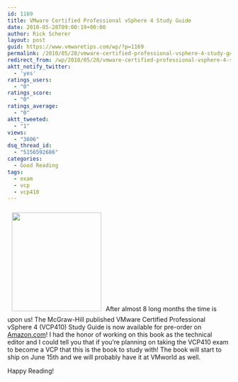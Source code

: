 ```yaml
---
id: 1169
title: VMware Certified Professional vSphere 4 Study Guide
date: 2010-05-28T09:00:19+00:00
author: Rick Scherer
layout: post
guid: https://www.vmwaretips.com/wp/?p=1169
permalink: /2010/05/28/vmware-certified-professional-vsphere-4-study-guide/
redirect_from: /wp/2010/05/28/vmware-certified-professional-vsphere-4-study-guide/
aktt_notify_twitter:
  - 'yes'
ratings_users:
  - "0"
ratings_score:
  - "0"
ratings_average:
  - "0"
aktt_tweeted:
  - "1"
views:
  - "3606"
dsq_thread_id:
  - "5156592686"
categories:
  - Good Reading
tags:
  - exam
  - vcp
  - vcp410
---
```

<img class="alignright size-full wp-image-1170" style="margin: 10px;" title="vcp410-book" src="https://www.vmwaretips.com/wp-content/uploads/2010/05/vcp410-book.jpg" alt="" width="202" height="223" srcset="https://www.vmwaretips.com/wp-content/uploads/2010/05/vcp410-book.jpg 336w, https://www.vmwaretips.com/wp-content/uploads/2010/05/vcp410-book-270x300.jpg 270w" sizes="(max-width: 202px) 100vw, 202px" />After almost 8 long months the time is upon us! The McGraw-Hill published VMware Certified Professional vSphere 4 (VCP410) Study Guide is now available for pre-order on <a href="http://www.amazon.com/VMware-Certified-Professional-vSphere-Certification/dp/0071633685/ref=sr_1_1?ie=UTF8&s=books&qid=1275061917&sr=8-1" target="_blank">Amazon.com</a>! I had the honor of working on this book as the technical editor and I could tell you that if you&#8217;re planning on taking the VCP410 exam to become a VCP that this is the book to study with! The book will start to ship on June 15th and we will probably have it at VMworld as well.

Happy Reading!